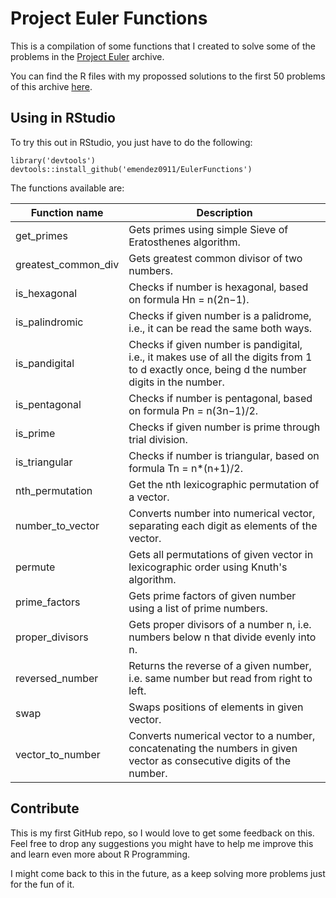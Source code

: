 # Project Euler Functions

This is a compilation of some functions that I created to solve some of the problems in the [Project Euler](https://projecteuler.net/archives) archive. 

You can find the R files with my propossed solutions to the first 50 problems of this archive [here](). 


## Using in RStudio

To try this out in RStudio, you just have to do the following:

```
library('devtools')
devtools::install_github('emendez0911/EulerFunctions')
```

The functions available are:

| Function name        | Description                                                       |
| -------------------- | ----------------------------------------------------------------- |
| get_primes           | Gets primes using simple Sieve of Eratosthenes algorithm.         |
| greatest_common_div  | Gets greatest common divisor of two numbers.                      |
| is_hexagonal         | Checks if number is hexagonal, based on formula Hn = n(2n−1).     |
| is_palindromic       | Checks if given number is a palidrome, i.e., it can be read the same both ways.  |
| is_pandigital        | Checks if given number is pandigital, i.e., it makes use of all the digits from 1 to d exactly once, being d the number digits in the number.  |
| is_pentagonal        | Checks if number is pentagonal, based on formula Pn = n(3n−1)/2.  |
| is_prime             | Checks if given number is prime through trial division.           |
| is_triangular        | Checks if number is triangular, based on formula Tn = n*(n+1)/2.  |
| nth_permutation      | Get the nth lexicographic permutation of a vector.                |
| number_to_vector     | Converts number into numerical vector, separating each digit as elements of the vector.  |
| permute              | Gets all permutations of given vector in lexicographic order using Knuth's algorithm.    |
| prime_factors        | Gets prime factors of given number using a list of prime numbers. |
| proper_divisors      | Gets proper divisors of a number n, i.e. numbers below n that divide evenly into n.      |
| reversed_number      | Returns the reverse of a given number, i.e. same number but read from right to left.     |
| swap                 | Swaps positions of elements in given vector.                      |
| vector_to_number     | Converts numerical vector to a number, concatenating the numbers in given vector as consecutive digits of the number.  |


## Contribute

This is my first GitHub repo, so I would love to get some feedback on this. Feel free to drop any suggestions you might have to help me improve this and learn even more about R Programming.

I might come back to this in the future, as a keep solving more problems just for the fun of it. 

